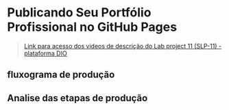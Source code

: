 # Publicando Seu Portfólio Profissional no GitHub Pages

> [Link para acesso dos videos de descrição do Lab project 11 (SLP-11) - plataforma DIO]()

## fluxograma de produção

## Analise das etapas de produção
